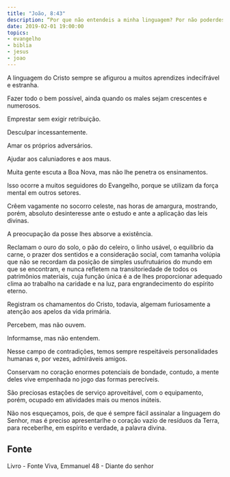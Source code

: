 ```yaml
---
title: "João, 8:43"
description: “Por que não entendeis a minha linguagem? Por não poderdes ouvir a minha palavra.” J esus
date: 2019-02-01 19:00:00
topics: 
- evangelho
- biblia
- jesus
- joao
---
```


A linguagem do Cristo sempre se afigurou a muitos aprendizes indecifrável
e estranha.

Fazer todo o bem possível, ainda quando os males sejam crescentes e
numerosos.

Emprestar sem exigir retribuição.

Desculpar incessantemente.

Amar os próprios adversários.

Ajudar aos caluniadores e aos maus.

Muita gente escuta a Boa Nova, mas não lhe penetra os ensinamentos.

Isso ocorre a muitos seguidores do Evangelho, porque se utilizam da força
mental em outros setores.

Crêem vagamente no socorro celeste, nas horas de amargura, mostrando,
porém, absoluto desinteresse ante o estudo e ante a aplicação das leis divinas.

A preocupação da posse lhes absorve a existência.

Reclamam o ouro do solo, o pão do celeiro, o linho usável, o equilíbrio da
carne, o prazer dos sentidos e a consideração social, com tamanha volúpia que não
se recordam da posição de simples usufrutuários do mundo em que se encontram, e
nunca refletem na transitoriedade de todos os patrimônios materiais, cuja função
única é a de lhes proporcionar adequado clima ao trabalho na caridade e na luz, para
engrandecimento do espírito eterno.

Registram os chamamentos do Cristo, todavia, algemam furiosamente a
atenção aos apelos da vida primária.

Percebem, mas não ouvem.

Informam­se, mas não entendem.

Nesse campo de contradições, temos sempre respeitáveis personalidades
humanas e, por vezes, admiráveis amigos.

Conservam no coração enormes potenciais de bondade, contudo, a mente
deles vive empenhada no jogo das formas perecíveis.

São preciosas estações de serviço aproveitável, com o equipamento, porém,
ocupado em atividades mais ou menos inúteis.

Não nos esqueçamos, pois, de que é sempre fácil assinalar a linguagem do
Senhor, mas é preciso apresentar­lhe o coração vazio de resíduos da Terra, para
receber­lhe, em espírito e verdade, a palavra divina.


## Fonte
Livro - Fonte Viva, Emmanuel
48 - Diante do senhor
